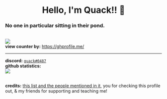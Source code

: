 <h1 align="center">Hello, I'm Quack!! 👋</h1>
<h3 align="left">No one in particular sitting in their pond.</h3>
  
<br /> ![](https://api.ghprofile.me/view?username=quaackk&style=for-the-badge&color=ebc77c)
<br /> **view counter by:** https://ghprofile.me/

---
**discord:** [`quack#0487`](https://discord.com/users/626932139166007347)
<br /> **github statistics:**
<br /> ![](https://github-readme-stats.vercel.app/api?username=quaackk&theme=ayu-mirage&hide_border=true&card_width=3)


<br /> **credits:** [this list and the people mentioned in it](https://github.com/abhisheknaiidu/awesome-github-profile-readme), you for checking this profile out, & my friends for supporting and teaching me!
